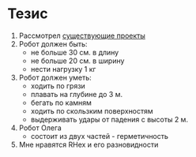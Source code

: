 # Тезис

1. Рассмотрел [существующие проекты](./existing.md)
1. Робот должен быть:
    * не больше 30 см. в длину
    * не больше 20 см. в ширину
    * нести нагрузку 1 кг
1. Робот должен уметь:
    * ходить по грязи
    * плавать на глубине до 3 м.
    * бегать по камням
    * ходить по скользким поверхностям
    * выдерживать удары от падения с высоты 2 м.
1. Робот Олега
    * состоит из двух частей - герметичность
1. Мне нравятся RHex и его разновидности
